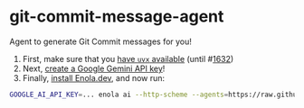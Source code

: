 # git-commit-message-agent

Agent to generate Git Commit messages for you!

1. First, make sure that you [have `uvx` available](https://docs.astral.sh/uv/getting-started/installation/#standalone-installer) (until #[1632](https://github.com/enola-dev/enola/issues/1632))
1. Next, [create a Google Gemini API key](https://aistudio.google.com/apikey)!
1. Finally, [install Enola.dev](https://docs.enola.dev/use/), and now run:

```sh
GOOGLE_AI_API_KEY=... enola ai --http-scheme --agents=https://raw.githubusercontent.com/enola-dev/git-commit-message-agent/refs/heads/main/git-commit-message.agent.yaml --in="Make it so!"
```
